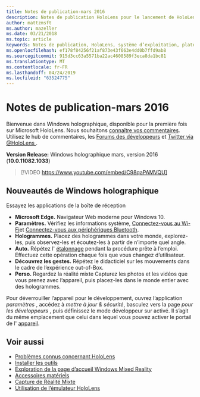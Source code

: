 ```yaml
---
title: Notes de publication-mars 2016
description: Notes de publication HoloLens pour le lancement de HoloLens et Windows holographique.
author: mattzmsft
ms.author: mazeller
ms.date: 03/21/2018
ms.topic: article
keywords: Notes de publication, HoloLens, système d’exploitation, plateforme, fonctionnalités, générer, lancer
ms.openlocfilehash: ef178f84256f21af873e43f663e4dd0b7ffd9ab8
ms.sourcegitcommit: 915d3cc63a5571ba22ac4608589f3eca8da1bc81
ms.translationtype: MT
ms.contentlocale: fr-FR
ms.lasthandoff: 04/24/2019
ms.locfileid: "63524775"
---
```

# <a name="release-notes---march-2016"></a>Notes de publication-mars 2016

Bienvenue dans Windows holographique, disponible pour la première fois sur Microsoft HoloLens. Nous souhaitons [connaître vos commentaires](give-us-feedback.md). Utilisez le hub de commentaires, les [Forums des développeurs](https://forums.hololens.com) et [Twitter via @HoloLens ](https://twitter.com/hololens).

**Version Release:** Windows holographique mars, version 2016 (**10.0.11082.1033**)

>[!VIDEO https://www.youtube.com/embed/C98qaPAMVQU]

## <a name="whats-in-windows-holographic"></a>Nouveautés de Windows holographique

Essayez les applications de la boîte de réception
* **Microsoft Edge.** Navigateur Web moderne pour Windows 10.
* **Paramètres.** Vérifiez les informations système, [Connectez-vous au Wi-Fi](connecting-to-wi-fi-on-hololens.md)et [Connectez-vous aux périphériques Bluetooth](hardware-accessories.md).
* **Hologrammes.** Placez des hologrammes dans votre monde, explorez-les, puis observez-les et écoutez-les à partir de n’importe quel angle.
* **Auto.** Répétez l' [étalonnage](calibration.md) pendant la procédure prête à l’emploi. Effectuez cette opération chaque fois que vous changez d’utilisateur.
* **Découvrez les gestes.** Répétez le didacticiel sur les mouvements dans le cadre de l’expérience out-of-Box.
* **Perso.** Regardez la réalité mixte Capturez les photos et les vidéos que vous prenez avec l’appareil, puis placez-les dans le monde entier avec des hologrammes.

Pour déverrouiller l’appareil pour le développement, ouvrez l’application *paramètres* , accédez à *mettre à jour & sécurité*, basculez vers la page *pour les développeurs* , puis définissez le mode développeur sur activé. Il s’agit du même emplacement que celui dans lequel vous pouvez activer le portail de l' [appareil](using-the-windows-device-portal.md).

## <a name="see-also"></a>Voir aussi
* [Problèmes connus concernant HoloLens](hololens-known-issues.md)
* [Installer les outils](install-the-tools.md)
* [Exploration de la page d’accueil Windows Mixed Reality](navigating-the-windows-mixed-reality-home.md)
* [Accessoires matériels](hardware-accessories.md)
* [Capture de Réalité Mixte](mixed-reality-capture.md)
* [Utilisation de l’émulateur HoloLens](using-the-hololens-emulator.md)
